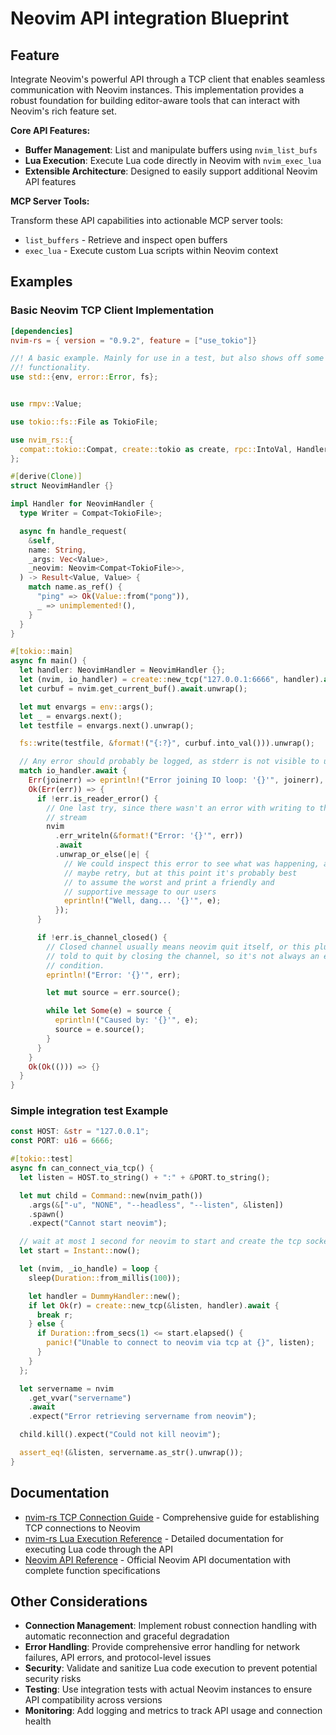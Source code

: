 # Neovim API integration Blueprint

## Feature

Integrate Neovim's powerful API through a TCP client that enables seamless
communication with Neovim instances. This implementation provides a robust
foundation for building editor-aware tools that can interact with Neovim's
rich feature set.

**Core API Features:**

- **Buffer Management**: List and manipulate buffers using `nvim_list_bufs`
- **Lua Execution**: Execute Lua code directly in Neovim with `nvim_exec_lua`
- **Extensible Architecture**: Designed to easily support additional Neovim API features

**MCP Server Tools:**

Transform these API capabilities into actionable MCP server tools:

- `list_buffers` - Retrieve and inspect open buffers
- `exec_lua` - Execute custom Lua scripts within Neovim context

## Examples

### Basic Neovim TCP Client Implementation

```toml
[dependencies]
nvim-rs = { version = "0.9.2", feature = ["use_tokio"]}
```

```rust
//! A basic example. Mainly for use in a test, but also shows off some basic
//! functionality.
use std::{env, error::Error, fs};


use rmpv::Value;

use tokio::fs::File as TokioFile;

use nvim_rs::{
  compat::tokio::Compat, create::tokio as create, rpc::IntoVal, Handler, Neovim,
};

#[derive(Clone)]
struct NeovimHandler {}

impl Handler for NeovimHandler {
  type Writer = Compat<TokioFile>;

  async fn handle_request(
    &self,
    name: String,
    _args: Vec<Value>,
    _neovim: Neovim<Compat<TokioFile>>,
  ) -> Result<Value, Value> {
    match name.as_ref() {
      "ping" => Ok(Value::from("pong")),
      _ => unimplemented!(),
    }
  }
}

#[tokio::main]
async fn main() {
  let handler: NeovimHandler = NeovimHandler {};
  let (nvim, io_handler) = create::new_tcp("127.0.0.1:6666", handler).await.unwrap();
  let curbuf = nvim.get_current_buf().await.unwrap();

  let mut envargs = env::args();
  let _ = envargs.next();
  let testfile = envargs.next().unwrap();

  fs::write(testfile, &format!("{:?}", curbuf.into_val())).unwrap();

  // Any error should probably be logged, as stderr is not visible to users.
  match io_handler.await {
    Err(joinerr) => eprintln!("Error joining IO loop: '{}'", joinerr),
    Ok(Err(err)) => {
      if !err.is_reader_error() {
        // One last try, since there wasn't an error with writing to the
        // stream
        nvim
          .err_writeln(&format!("Error: '{}'", err))
          .await
          .unwrap_or_else(|e| {
            // We could inspect this error to see what was happening, and
            // maybe retry, but at this point it's probably best
            // to assume the worst and print a friendly and
            // supportive message to our users
            eprintln!("Well, dang... '{}'", e);
          });
      }

      if !err.is_channel_closed() {
        // Closed channel usually means neovim quit itself, or this plugin was
        // told to quit by closing the channel, so it's not always an error
        // condition.
        eprintln!("Error: '{}'", err);

        let mut source = err.source();

        while let Some(e) = source {
          eprintln!("Caused by: '{}'", e);
          source = e.source();
        }
      }
    }
    Ok(Ok(())) => {}
  }
}
```

### Simple integration test Example

```rust
const HOST: &str = "127.0.0.1";
const PORT: u16 = 6666;

#[tokio::test]
async fn can_connect_via_tcp() {
  let listen = HOST.to_string() + ":" + &PORT.to_string();

  let mut child = Command::new(nvim_path())
    .args(&["-u", "NONE", "--headless", "--listen", &listen])
    .spawn()
    .expect("Cannot start neovim");

  // wait at most 1 second for neovim to start and create the tcp socket
  let start = Instant::now();

  let (nvim, _io_handle) = loop {
    sleep(Duration::from_millis(100));

    let handler = DummyHandler::new();
    if let Ok(r) = create::new_tcp(&listen, handler).await {
      break r;
    } else {
      if Duration::from_secs(1) <= start.elapsed() {
        panic!("Unable to connect to neovim via tcp at {}", listen);
      }
    }
  };

  let servername = nvim
    .get_vvar("servername")
    .await
    .expect("Error retrieving servername from neovim");

  child.kill().expect("Could not kill neovim");

  assert_eq!(&listen, servername.as_str().unwrap());
}
```

## Documentation

- [nvim-rs TCP Connection Guide](https://docs.rs/nvim-rs/latest/nvim_rs/create/tokio/fn.new_tcp.html)
  \- Comprehensive guide for establishing TCP connections to Neovim
- [nvim-rs Lua Execution Reference](https://docs.rs/nvim-rs/latest/nvim_rs/neovim/struct.Neovim.html#method.exec_lua)
  \- Detailed documentation for executing Lua code through the API
- [Neovim API Reference](<https://neovim.io/doc/user/api.html#nvim_exec_lua()>) -
  Official Neovim API documentation with complete function specifications

## Other Considerations

- **Connection Management**: Implement robust connection handling with automatic
  reconnection and graceful degradation
- **Error Handling**: Provide comprehensive error handling for network failures,
  API errors, and protocol-level issues
- **Security**: Validate and sanitize Lua code execution to prevent potential
  security risks
- **Testing**: Use integration tests with actual Neovim instances to ensure API
  compatibility across versions
- **Monitoring**: Add logging and metrics to track API usage and connection
  health
